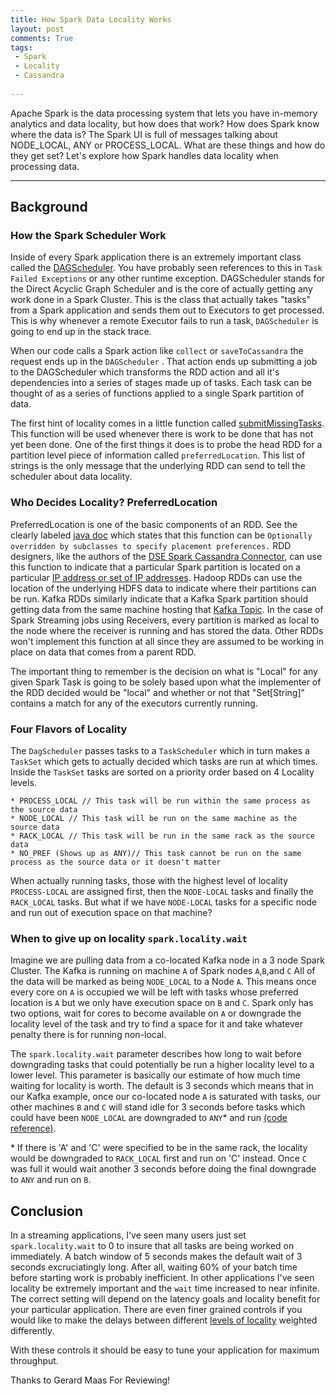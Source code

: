 ```yaml
---
title: How Spark Data Locality Works
layout: post
comments: True
tags:
 - Spark
 - Locality
 - Cassandra
 
---
```


Apache Spark is the data processing system that lets you have in-memory analytics and data locality, but how
does that work? How does Spark know where the data is? The Spark UI is full of messages talking about 
NODE_LOCAL, ANY or PROCESS_LOCAL. What are these things and how do they get set? Let's explore how 
Spark handles data locality when processing data.

---

## Background

### How the Spark Scheduler Work

Inside of every Spark application there is an extremely important class called the [DAGScheduler](https://github.com/apache/spark/blob/master/core/src/main/scala/org/apache/spark/scheduler/DAGScheduler.scala). 
You have probably seen references to this in `Task Failed Exceptions` or any other runtime exception. 
DAGScheduler stands for the Direct Acyclic Graph Scheduler and is the core of actually getting any 
work done in a Spark Cluster. This is the class that actually takes "tasks" from a Spark application 
and sends them out to Executors to get processed. This is why whenever a remote Executor fails to run a 
task, `DAGScheduler` is going to end up in the stack trace.

When our code calls a Spark action like `collect` or `saveToCassandra` the request ends up in the 
`DAGScheduler` . That action ends up submitting a job to the DAGScheduler which transforms the RDD
action and all it's dependencies into a series of stages made up of tasks. Each task can be 
thought of as a series of functions applied to a single Spark partition of data.

The first hint of locality comes in a little function called [submitMissingTasks](https://github.com/apache/spark/blob/aba9492d25e285d00033c408e9bfdd543ee12f72/core/src/main/scala/org/apache/spark/scheduler/DAGScheduler.scala#L960). This
function will be used whenever there is work to be done that has not yet been done. One of the first
things it does is to probe the head RDD for a partition level piece of information called `preferredLocation`. 
This list of strings is the only message that the underlying RDD can send to tell the scheduler
about data locality.

### Who Decides Locality? PreferredLocation

PreferredLocation is one of the basic components of an RDD. See the clearly labeled [java doc](https://github.com/apache/spark/blob/aba9492d25e285d00033c408e9bfdd543ee12f72/core/src/main/scala/org/apache/spark/rdd/RDD.scala#L137)
which states that this function can be ```Optionally overridden by subclasses to specify placement preferences.``` RDD 
designers, like the authors of the [DSE Spark Cassandra Connector](https://github.com/datastax/spark-cassandra-connector), can use this function to indicate that a particular Spark
partition is located on a particular [IP address or set of IP addresses](https://github.com/datastax/spark-cassandra-connector/blob/master/spark-cassandra-connector/src/main/scala/com/datastax/spark/connector/rdd/CassandraTableScanRDD.scala#L284-L285). 
Hadoop RDDs can use the location of the underlying HDFS data to indicate where their partitions can be run. 
Kafka RDDs similarly indicate that a Kafka Spark partition should getting data from the same machine hosting
that [Kafka Topic](https://github.com/apache/spark/blob/823baca2cb8edb62885af547d3511c9e8923cefd/external/kafka-0-10-sql/src/main/scala/org/apache/spark/sql/kafka010/KafkaSourceRDD.scala#L118-L121).
In the case of Spark Streaming jobs using Receivers, every partition is marked as local to the node 
where the receiver is running and has stored the data. Other RDDs won't implement this function at 
all since they are assumed to be working in place on data that comes from a parent RDD.   

The important thing to remember is the decision on what is "Local" for any given Spark Task is going to be solely based upon 
what the implementer of the RDD decided would be "local" and whether or not that "Set\[String\]" contains a match
for any of the executors currently running.

### Four Flavors of Locality 

The `DagScheduler` passes tasks to a `TaskScheduler` which in turn makes a `TaskSet` which gets to
actually decided which tasks are run at which times.  Inside the `TaskSet` tasks are sorted on a
priority order based on 4 Locality levels. 
    
    * PROCESS_LOCAL // This task will be run within the same process as the source data
    * NODE_LOCAL // This task will be run on the same machine as the source data
    * RACK_LOCAL // This task will be run in the same rack as the source data
    * NO_PREF (Shows up as ANY)// This task cannot be run on the same process as the source data or it doesn't matter 
    
When actually running tasks, those with the highest level of locality `PROCESS-LOCAL` are assigned 
first, then the `NODE-LOCAL` tasks and finally the `RACK_LOCAL` tasks.  But what if we have `NODE-LOCAL`
tasks for a specific node and run out of execution space on that machine?

### When to give up on locality `spark.locality.wait`

Imagine we are pulling data from a co-located Kafka node in a 3 node Spark Cluster. The Kafka is running
on machine `A` of Spark nodes `A`,`B`,and `C` All of the data  will be marked as being `NODE_LOCAL` to a Node `A`.
This means once every core on `A` is occupied we will be left with tasks whose preferred location is `A` but
we only have execution space on `B` and `C`. Spark only has two options, wait for cores to become available
on `A` or downgrade the locality level of the task and try to find a space for it and take whatever
penalty there is for running non-local.
 
The `spark.locality.wait` parameter describes how long to wait before downgrading tasks that could 
potentially be run a higher locality level to a lower level. This parameter is basically our estimate of how
much time waiting for locality is worth. The default is 3 seconds which means that in our Kafka example,
once our co-located node `A` is saturated with tasks, our other machines `B` and `C`  will stand idle 
for 3 seconds before tasks which could have been `NODE_LOCAL` are downgraded to `ANY`* and
run [(code reference)](https://github.com/apache/spark/blob/823baca2cb8edb62885af547d3511c9e8923cefd/core/src/main/scala/org/apache/spark/scheduler/TaskSetManager.scala#L579-L585).

\* If there is 'A' and 'C' were specified to be in the same rack, the locality would be downgraded to 
`RACK_LOCAL`  first and run on 'C' instead. Once `C` was full it would wait another 3 seconds before
doing the final downgrade to `ANY` and run on `B`.


## Conclusion

In a streaming applications, I've seen many users just set `spark.locality.wait` to 0 to insure
that all tasks are being worked on immediately. A batch window of 5 seconds makes the default wait of 3 
seconds excruciatingly long. After all, waiting 60% of your batch time before starting work is probably
inefficient.  In other applications I've seen locality be extremely important and the `wait` time 
increased to near infinite. The correct setting will depend on the latency goals and locality benefit 
for your particular application. There are even finer grained controls if you would like to make the
delays between different [levels of locality](http://spark.apache.org/docs/latest/configuration.html)
weighted differently.

With these controls it should be easy to tune your application for maximum throughput.


Thanks to Gerard Maas For Reviewing!
